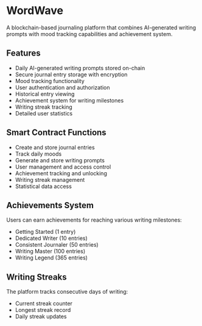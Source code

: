 # WordWave

A blockchain-based journaling platform that combines AI-generated writing prompts with mood tracking capabilities and achievement system.

## Features
- Daily AI-generated writing prompts stored on-chain
- Secure journal entry storage with encryption
- Mood tracking functionality
- User authentication and authorization
- Historical entry viewing
- Achievement system for writing milestones
- Writing streak tracking
- Detailed user statistics

## Smart Contract Functions
- Create and store journal entries
- Track daily moods
- Generate and store writing prompts
- User management and access control
- Achievement tracking and unlocking
- Writing streak management
- Statistical data access

## Achievements System
Users can earn achievements for reaching various writing milestones:
- Getting Started (1 entry)
- Dedicated Writer (10 entries)
- Consistent Journaler (50 entries)
- Writing Master (100 entries)
- Writing Legend (365 entries)

## Writing Streaks
The platform tracks consecutive days of writing:
- Current streak counter
- Longest streak record
- Daily streak updates
